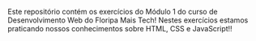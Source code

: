 Este repositório contém os exercícios do Módulo 1 do curso de Desenvolvimento Web do Floripa Mais Tech!
Nestes exercícios estamos praticando nossos conhecimentos sobre HTML, CSS e JavaScript!!
